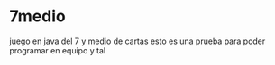 # 7medio
juego en java del 7 y medio de cartas
esto es una prueba para poder programar en equipo y tal
